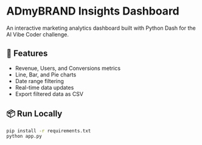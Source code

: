 # ADmyBRAND Insights Dashboard

An interactive marketing analytics dashboard built with Python Dash for the AI Vibe Coder challenge.

## 🚀 Features
- Revenue, Users, and Conversions metrics
- Line, Bar, and Pie charts
- Date range filtering
- Real-time data updates
- Export filtered data as CSV

## 📦 Run Locally
```bash
pip install -r requirements.txt
python app.py
